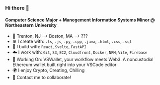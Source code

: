 ### Hi there 👋

#### Computer Science Major + Manegement Information Systems Minor @ Northeastern University

- 📍 Trenton, NJ --> Boston, MA --> ???
- ⚙️ I create with: `.ts`, `.js`, `.py`, `.cpp`, `.java`, `.html`, `.css`, `.sql`
- 🔨 I build with: `React`, `Svelte`, `FastAPI`
- ☁️ I work with: `Git`, `S3`, `EC2`, `Cloudfront`, `Docker`, `NPM`, `Vite`, `Firebase`
- 🌱 Working On: VSWallet, your workflow meets Web3. A noncustodial Ethereum wallet built right into your VSCode editor
- 🌍 I enjoy Crypto, Creating, Chilling
- 💬 Contact me to collaborate!
